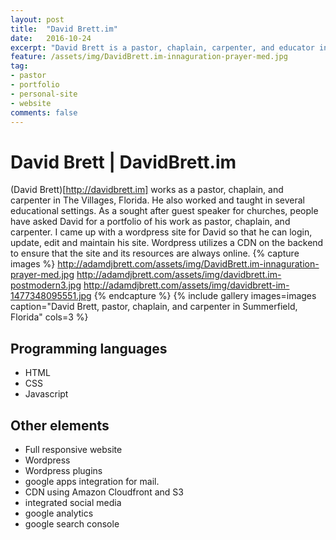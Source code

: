 ```yaml
---
layout: post
title:  "David Brett.im"
date:   2016-10-24
excerpt: "David Brett is a pastor, chaplain, carpenter, and educator in Central Florida."
feature: /assets/img/DavidBrett.im-innaguration-prayer-med.jpg
tag:
- pastor
- portfolio
- personal-site
- website
comments: false
---
```

<meta property="article:author" content="https://www.facebook.com/adamdjbrett" />

# David Brett | DavidBrett.im
(David Brett)[http://davidbrett.im] works as a pastor, chaplain, and carpenter in The Villages, Florida. He also worked and taught in several educational settings. 
As a sought after guest speaker for churches, people have asked David for a portfolio of his work as pastor, chaplain, and carpenter. I came up with a wordpress site for David so that he can login, update, edit and maintain his site. Wordpress utilizes a CDN on the backend to ensure that the site and its resources are always online.
{% capture images %}
	http://adamdjbrett.com/assets/img/DavidBrett.im-innaguration-prayer-med.jpg
	http://adamdjbrett.com/assets/img/davidbrett.im-postmodern3.jpg
	http://adamdjbrett.com/assets/img/davidbrett-im-1477348095551.jpg
{% endcapture %}
{% include gallery images=images caption="David Brett, pastor, chaplain, and carpenter in Summerfield, Florida" cols=3 %}

## Programming languages
* HTML
* CSS
* Javascript


## Other elements
* Full responsive website
* Wordpress
* Wordpress plugins
* google apps integration for mail.
* CDN using Amazon Cloudfront and S3
* integrated social media
* google analytics
* google search console
 
